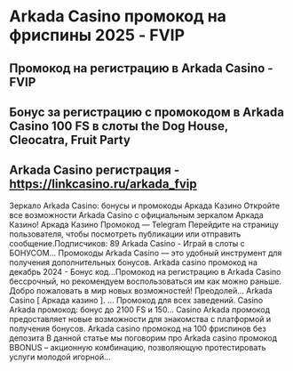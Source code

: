 # Arkada Casino промокод на фриспины 2025 - FVIP

## Промокод на регистрацию в Arkada Casino - FVIP

## Бонус за регистрацию с промокодом в Arkada Casino 100 FS в слоты the Dog House, Cleocatra, Fruit Party

## Arkada Casino регистрация - https://linkcasino.ru/arkada_fvip


Зеркало Arkada Casino: бонусы и промокоды Аркада Казино Откройте все возможности Arkada Casino с официальным зеркалом Аркада Казино!
Аркада Казино Промокод — Telegram
Перейдите на страницу пользователя, чтобы посмотреть публикации или отправить сообщение.Подписчиков: 89
Arkada Casino - Играй в слоты с БОНУСОМ...
Промокоды Arkada Casino — это удобный инструмент для получения дополнительных бонусов.
Arkada casino промокод на декабрь 2024 - Бонус код...Промокод на регистрацию в Arkada Casino бессрочный, но рекомендуем воспользоваться им как можно раньше.
Добро пожаловать в мир новых возможностей! Преодолей...
Arkada Casinо [ Аркада казино ]. ... Промокод для всех заведений.
Casino Arkada промокод: бонус до 2100 FS и 150...
Casino Arkada промокод предоставляет новые возможности для знакомства с платформой и получения бонусов.
Arkada casino промокод на 100 фриспинов без депозита
В данной статье мы поговорим про Arkada casino промокод BBONUS – акционную комбинацию, позволяющую протестировать услуги молодой игорной...
